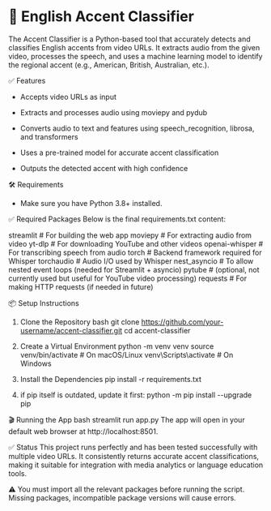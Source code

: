 # 🎤 English Accent Classifier

The Accent Classifier is a Python-based tool that accurately detects and classifies English accents from video URLs. It extracts audio from the given video, processes the speech, and uses a machine learning model to identify the regional accent (e.g., American, British, Australian, etc.).

✅ Features
 - Accepts video URLs as input

 - Extracts and processes audio using moviepy and pydub

 - Converts audio to text and features using speech_recognition, librosa, and transformers

 - Uses a pre-trained model for accurate accent classification

 - Outputs the detected accent with high confidence

🛠️ Requirements
   - Make sure you have Python 3.8+ installed.

✅ Required Packages
Below is the final requirements.txt content:

streamlit                   # For building the web app
moviepy                     # For extracting audio from video
yt-dlp                      # For downloading YouTube and other videos
openai-whisper              # For transcribing speech from audio
torch                       # Backend framework required for Whisper
torchaudio                  # Audio I/O used by Whisper
nest_asyncio                # To allow nested event loops (needed for Streamlit + asyncio)
pytube                      # (optional, not currently used but useful for YouTube video processing)
requests                    # For making HTTP requests (if needed in future)

📦 Setup Instructions
1. Clone the Repository
bash
   git clone https://github.com/your-username/accent-classifier.git
   cd accent-classifier
   
3.  Create a Virtual Environment
python -m venv venv
source venv/bin/activate       # On macOS/Linux
venv\Scripts\activate          # On Windows

4. Install the Dependencies
   pip install -r requirements.txt
   
5. if pip itself is outdated, update it first:
         python -m pip install --upgrade pip   
    
🎬 Running the App
bash
    streamlit run app.py
The app will open in your default web browser at http://localhost:8501.


✅ Status
This project runs perfectly and has been tested successfully with multiple video URLs. It consistently returns accurate accent classifications, making it suitable for integration with media analytics or language education tools.

⚠️ You must import all the relevant packages before running the script. Missing packages, incompatible package versions will cause errors. 

